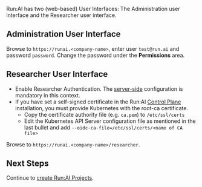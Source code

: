 
Run:AI has two (web-based) User Interfaces: The Administration user interface and the Researcher user interface. 


## Administration User Interface

Browse to `https://runai.<company-name>`, enter user `test@run.ai` and password `password`. Change the password under the __Permissions__ area. 


## Researcher User Interface

* Enable Researcher Authentication. The [server-side](../../../config/researcher-authentication/#server-side) configuration is mandatory in this context.
* If you have set a self-signed certificate in the Run:AI [Control Plane](backend.md) installation, you must provide Kubernetes with the root-ca certificate. 
    * Copy the certificate authority file (e.g. `ca.pem`) to `/etc/ssl/certs`
    * Edit the Kubernetes API Server configuration file as mentioned in the last bullet and add `--oidc-ca-file=/etc/ssl/certs/<name of CA file>`


Browse to `https://runai.<company-name>/researcher`.

## Next Steps

Continue to [create Run:AI Projects](project-management.md).

